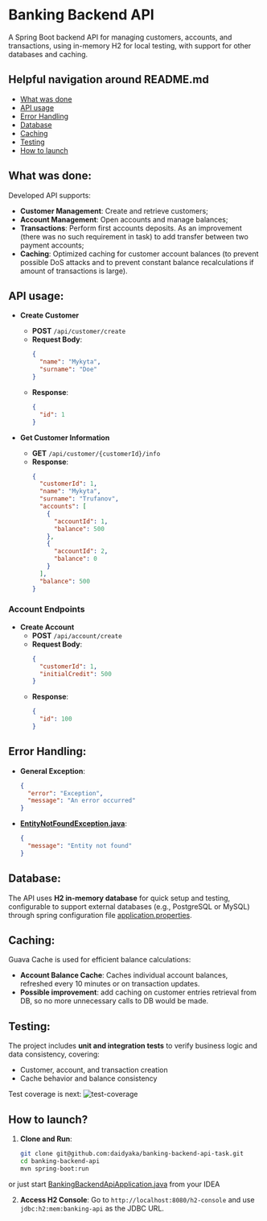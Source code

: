 # Banking Backend API

A Spring Boot backend API for managing customers, accounts, and transactions, using in-memory H2 for local testing, with
support for other databases and caching.

## Helpful navigation around README.md
- [What was done](#what-was-done)
- [API usage](#api-usage)
- [Error Handling](#error-handling)
- [Database](#database)
- [Caching](#caching)
- [Testing](#testing)
- [How to launch](#how-to-launch)

## What was done:

Developed API supports:

- **Customer Management**: Create and retrieve customers;
- **Account Management**: Open accounts and manage balances;
- **Transactions**: Perform first accounts deposits. As an improvement (there was no such requirement in task) to add
  transfer between two payment accounts;
- **Caching**: Optimized caching for customer account balances (to prevent possible DoS attacks and to prevent constant
  balance recalculations if amount of transactions is large).

## API usage:

- **Create Customer**
    - **POST** `/api/customer/create`
    - **Request Body**:
      ```json
      {
        "name": "Mykyta",
        "surname": "Doe"
      }
      ```
    - **Response**:
      ```json
      {
        "id": 1
      }
      ```

- **Get Customer Information**
    - **GET** `/api/customer/{customerId}/info`
    - **Response**:
      ```json
      {
        "customerId": 1,
        "name": "Mykyta",
        "surname": "Trufanov",
        "accounts": [
          {
            "accountId": 1,
            "balance": 500
          },
          {
            "accountId": 2,
            "balance": 0
          }
        ],
        "balance": 500
      }
      ```

### Account Endpoints

- **Create Account**
    - **POST** `/api/account/create`
    - **Request Body**:
      ```json
      {
        "customerId": 1,
        "initialCredit": 500
      }
      ```
    - **Response**:
      ```json
      {
        "id": 100
      }
      ```

## Error Handling:

- **General Exception**:
  ```json
  {
    "error": "Exception",
    "message": "An error occurred"
  }
- **[EntityNotFoundException.java](src%2Fmain%2Fjava%2Fcom%2Ftrufanov%2Fexception%2FEntityNotFoundException.java)**:
  ```json
  {
    "message": "Entity not found"
  }

## Database:

The API uses **H2 in-memory database** for quick setup and testing, configurable to support external databases (e.g.,
PostgreSQL or MySQL) through spring configuration file [application.properties](src%2Fmain%2Fresources%2Fapplication.properties).

## Caching:

Guava Cache is used for efficient balance calculations:

- **Account Balance Cache**: Caches individual account balances, refreshed every 10 minutes or on transaction updates.
- __Possible improvement__: add caching on customer entries retrieval from DB, so no more unnecessary calls to DB would be made.

## Testing:

The project includes **unit and integration tests** to verify business logic and data consistency, covering:

- Customer, account, and transaction creation
- Cache behavior and balance consistency

Test coverage is next:
![test-coverage](test-coverage.png)

## How to launch?

1. **Clone and Run**:
   ```bash
   git clone git@github.com:daidyaka/banking-backend-api-task.git
   cd banking-backend-api
   mvn spring-boot:run

or just start [BankingBackendApiApplication.java](src%2Fmain%2Fjava%2Fcom%2Ftrufanov%2FBankingBackendApiApplication.java) from your IDEA

2. **Access H2 Console**: Go to `http://localhost:8080/h2-console` and use `jdbc:h2:mem:banking-api` as the JDBC URL.


